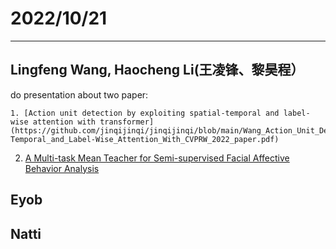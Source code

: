 # 2022/10/21
----------------------
  ## Lingfeng Wang, Haocheng Li(王凌锋、黎昊程）
  do presentation about two paper: 
  
    1. [Action unit detection by exploiting spatial-temporal and label-wise attention with transformer](https://github.com/jinqijinqi/jinqijinqi/blob/main/Wang_Action_Unit_Detection_by_Exploiting_Spatial-Temporal_and_Label-Wise_Attention_With_CVPRW_2022_paper.pdf)
  
  2. [A Multi-task Mean Teacher for Semi-supervised Facial Affective Behavior
Analysis](https://github.com/jinqijinqi/jinqijinqi/blob/main/Wang_A_Multi-Task_Mean_Teacher_for_Semi-Supervised_Facial_Affective_Behavior_Analysis_ICCVW_2021_paper.pdf)
  
  ## Eyob
  
  ## Natti
